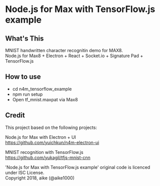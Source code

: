 Node.js for Max with TensorFlow.js example
====

## What's This

MNIST handwritten character recognitin demo for MAX8.  
Node.js for Max8 + Electron + React + Socket.io + Signature Pad + TensorFlow.js

## How to use

 - cd n4m_tensorflow_example
 - npm run setup
 - Open tf_mnist.maxpat via Max8

## Credit
This project based on the following projects:  

Node.js for Max with Electron + UI  
https://github.com/yuichkun/n4m-electron-ui  

MNIST recognition with TensorFlow.js  
https://github.com/yukagil/tfjs-mnist-cnn  

'Node.js for Max with TensorFlow.js example' original code is licenced under ISC License.  
Copyright 2018, aike (@aike1000)
